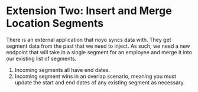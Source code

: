 # Extension Two: Insert and Merge Location Segments

There is an external application that noyo syncs data with. They get segment data from the past that we need to inject. As such, we need a new endpoint that will take in a single segment for an employee and merge it into our existing list of segments. 

1. Incoming segments all have end dates. 
2. Incoming segment wins in an overlap scenario, meaning you must update the start and end dates of any existing segment as necessary.


